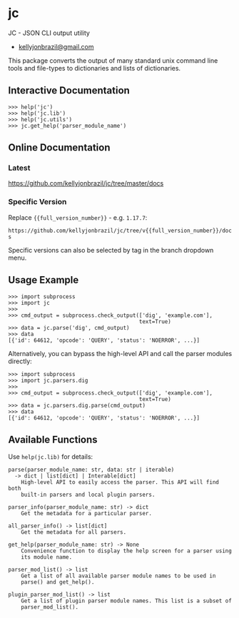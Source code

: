 <a id="jc"></a>

# jc

JC - JSON CLI output utility

* kellyjonbrazil@gmail.com

This package converts the output of many standard unix command line tools
and file-types to dictionaries and lists of dictionaries.

## Interactive Documentation

    >>> help('jc')
    >>> help('jc.lib')
    >>> help('jc.utils')
    >>> jc.get_help('parser_module_name')

## Online Documentation

### Latest

https://github.com/kellyjonbrazil/jc/tree/master/docs

### Specific Version

Replace `{{full_version_number}}` - e.g. `1.17.7`:

`https://github.com/kellyjonbrazil/jc/tree/v{{full_version_number}}/docs`

Specific versions can also be selected by tag in the branch dropdown menu.

## Usage Example

    >>> import subprocess
    >>> import jc
    >>>
    >>> cmd_output = subprocess.check_output(['dig', 'example.com'],
                                             text=True)
    >>> data = jc.parse('dig', cmd_output)
    >>> data
    [{'id': 64612, 'opcode': 'QUERY', 'status': 'NOERROR', ...}]

Alternatively, you can bypass the high-level API and call the parser
modules directly:

    >>> import subprocess
    >>> import jc.parsers.dig
    >>>
    >>> cmd_output = subprocess.check_output(['dig', 'example.com'],
                                             text=True)
    >>> data = jc.parsers.dig.parse(cmd_output)
    >>> data
    [{'id': 64612, 'opcode': 'QUERY', 'status': 'NOERROR', ...}]

## Available Functions

Use `help(jc.lib)` for details:

    parse(parser_module_name: str, data: str | iterable)
      -> dict | list[dict] | Interable[dict]
        High-level API to easily access the parser. This API will find both
        built-in parsers and local plugin parsers.

    parser_info(parser_module_name: str) -> dict
        Get the metadata for a particular parser.

    all_parser_info() -> list[dict]
        Get the metadata for all parsers.

    get_help(parser_module_name: str) -> None
        Convenience function to display the help screen for a parser using
        its module name.

    parser_mod_list() -> list
        Get a list of all available parser module names to be used in
        parse() and get_help().

    plugin_parser_mod_list() -> list
        Get a list of plugin parser module names. This list is a subset of
        parser_mod_list().

